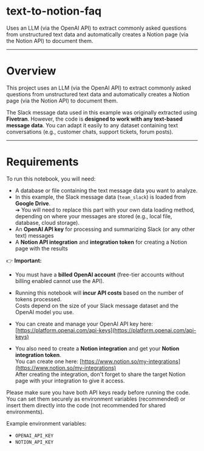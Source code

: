 # text-to-notion-faq

Uses an LLM (via the OpenAI API) to extract commonly asked questions from unstructured text data and automatically creates a Notion page (via the Notion API) to document them.

---

# Overview

This project uses an LLM (via the OpenAI API) to extract commonly asked questions from unstructured text data and automatically creates a Notion page (via the Notion API) to document them.

The Slack message data used in this example was originally extracted using **Fivetran**.  However, the code is **designed to work with any text-based message data**. You can adapt it easily to any dataset containing text conversations (e.g., customer chats, support tickets, forum posts).

---

# Requirements

To run this notebook, you will need:

- A database or file containing the text message data you want to analyze.
- In this example, the Slack message data (`team_slack`) is loaded from **Google Drive**.  
  ➔ You will need to replace this part with your own data loading method, depending on where your messages are stored (e.g., local file, database, cloud storage).
- An **OpenAI API key** for processing and summarizing Slack (or any other text) messages
- A **Notion API integration** and **integration token** for creating a Notion page with the results

👉 **Important:**  
- You must have a **billed OpenAI account** (free-tier accounts without billing enabled cannot use the API).
- Running this notebook will **incur API costs** based on the number of tokens processed.  
  Costs depend on the size of your Slack message dataset and the OpenAI model you use.
- You can create and manage your OpenAI API key here: [https://platform.openai.com/api-keys](https://platform.openai.com/api-keys)

- You also need to create a **Notion integration** and get your **Notion integration token**.  
  You can create one here: [https://www.notion.so/my-integrations](https://www.notion.so/my-integrations)  
  After creating the integration, don't forget to share the target Notion page with your integration to give it access.

Please make sure you have both API keys ready before running the code.  
You can set them securely as environment variables (recommended) or insert them directly into the code (not recommended for shared environments).

Example environment variables:
- `OPENAI_API_KEY`
- `NOTION_API_KEY`

